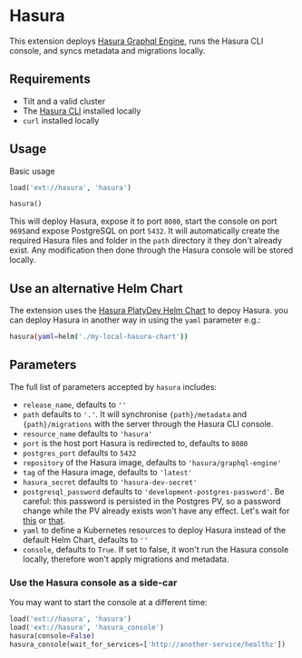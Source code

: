 # Hasura

This extension deploys [Hasura Graphql Engine](https://hasura.io/), runs the Hasura CLI console, and syncs metadata and migrations locally.

## Requirements

- Tilt and a valid cluster
- The [Hasura CLI](https://hasura.io/docs/latest/graphql/core/hasura-cli) installed locally
- `curl` installed locally

## Usage

Basic usage

```python
load('ext://hasura', 'hasura')

hasura()
```

This will deploy Hasura, expose it to port `8080`, start the console on port `9695`and expose PostgreSQL on port `5432`.
It will automatically create the required Hasura files and folder in the `path` directory it they don't already exist.
Any modification then done through the Hasura console will be stored locally.

## Use an alternative Helm Chart

The extension uses the [Hasura PlatyDev Helm Chart](https://artifacthub.io/packages/helm/platydev/hasura) to depoy Hasura. you can deploy Hasura in another way in using the `yaml` parameter e.g.:

```sh
hasura(yaml=helm('./my-local-hasura-chart'))
```

## Parameters

The full list of parameters accepted by `hasura` includes:

- `release_name`, defaults to `''`
- `path` defaults to `'.'`. It will synchronise `{path}/metadata` and `{path}/migrations` with the server through the Hasura CLI console.
- `resource_name` defaults to `'hasura'`
- `port` is the host port Hasura is redirected to, defaults to `8080`
- `postgres_port` defaults to `5432`
- `repository` of the Hasura image, defaults to `'hasura/graphql-engine'`
- `tag` of the Hasura image, defaults to `'latest'`
- `hasura_secret` defaults to `'hasura-dev-secret'`
- `postgresql_password` defaults to `'development-postgres-password'`. Be careful: this password is persisted in the Postgres PV, so a password change while the PV already exists won't have any effect. Let's wait for [this](https://github.com/helm/charts/issues/5167) or [that](https://github.com/bitnami/charts/issues/2061).
- `yaml` to define a Kubernetes resources to deploy Hasura instead of the default Helm Chart, defaults to `''`
- `console`, defaults to `True`. If set to false, it won't run the Hasura console locally, therefore won't apply migrations and metadata.

### Use the Hasura console as a side-car

You may want to start the console at a different time:

```python
load('ext://hasura', 'hasura')
load('ext://hasura', 'hasura_console')
hasura(console=False)
hasura_console(wait_for_services=['http://another-service/healthz'])
```
